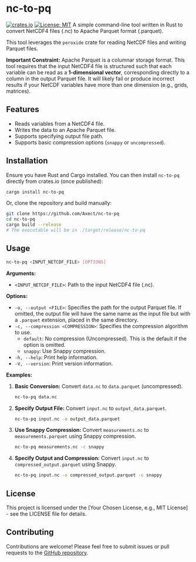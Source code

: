 # nc-to-pq

[![crates.io](https://img.shields.io/crates/v/nc-to-pq.svg)](https://crates.io/crates/nc-to-pq)
[![License: MIT](https://img.shields.io/badge/License-MIT-yellow.svg)](https://opensource.org/licenses/MIT) A simple command-line tool written in Rust to convert NetCDF4 files (.nc) to Apache Parquet format (.parquet).

This tool leverages the `peroxide` crate for reading NetCDF files and writing Parquet files.

**Important Constraint:** Apache Parquet is a columnar storage format. This tool requires that the input NetCDF4 file is structured such that each variable can be read as a **1-dimensional vector**, corresponding directly to a column in the output Parquet file. It will likely fail or produce incorrect results if your NetCDF variables have more than one dimension (e.g., grids, matrices).

## Features

* Reads variables from a NetCDF4 file.
* Writes the data to an Apache Parquet file.
* Supports specifying output file path.
* Supports basic compression options (`snappy` or `uncompressed`).

## Installation

Ensure you have Rust and Cargo installed. You can then install `nc-to-pq` directly from crates.io (once published):

```bash
cargo install nc-to-pq
```

Or, clone the repository and build manually:

```bash
git clone https://github.com/Axect/nc-to-pq
cd nc-to-pq
cargo build --release
# The executable will be in ./target/release/nc-to-pq
```

## Usage

```bash
nc-to-pq <INPUT_NETCDF_FILE> [OPTIONS]
```

**Arguments:**

  * `<INPUT_NETCDF_FILE>`: Path to the input NetCDF4 file (.nc).

**Options:**

  * `-o, --output <FILE>`: Specifies the path for the output Parquet file. If omitted, the output file will have the same name as the input file but with a `.parquet` extension, placed in the same directory.
  * `-c, --compression <COMPRESSION>`: Specifies the compression algorithm to use.
      * `default`: No compression (Uncompressed). This is the default if the option is omitted.
      * `snappy`: Use Snappy compression.
  * `-h, --help`: Print help information.
  * `-V, --version`: Print version information.

**Examples:**

1.  **Basic Conversion:** Convert `data.nc` to `data.parquet` (uncompressed).

    ```bash
    nc-to-pq data.nc
    ```

2.  **Specify Output File:** Convert `input.nc` to `output_data.parquet`.

    ```bash
    nc-to-pq input.nc -o output_data.parquet
    ```

3.  **Use Snappy Compression:** Convert `measurements.nc` to `measurements.parquet` using Snappy compression.

    ```bash
    nc-to-pq measurements.nc -c snappy
    ```

4.  **Specify Output and Compression:** Convert `input.nc` to `compressed_output.parquet` using Snappy.

    ```bash
    nc-to-pq input.nc -o compressed_output.parquet -c snappy
    ```

## License

This project is licensed under the [Your Chosen License, e.g., MIT License] - see the LICENSE file for details.

## Contributing

Contributions are welcome! Please feel free to submit issues or pull requests to the [GitHub repository](https://github.com/Axect/nc-to-pq).

